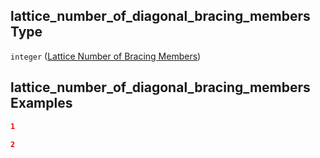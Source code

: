 ## lattice_number_of_diagonal_bracing_members Type

`integer` ([Lattice Number of Bracing Members](iea43\_wra_data_model-properties-measurement-location-measurement-location-properties-mast-properties-properties-mast-section-geometry-mast-section-geometry-properties-lattice-number-of-bracing-members.md))

## lattice_number_of_diagonal_bracing_members Examples

```json
1
```

```json
2
```
